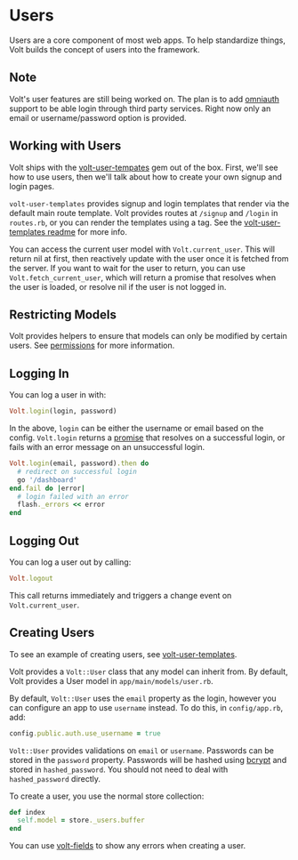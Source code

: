 # Users

Users are a core component of most web apps.  To help standardize things, Volt builds the concept of users into the framework.

## Note

Volt's user features are still being worked on. The plan is to add [omniauth](https://github.com/intridea/omniauth) support to be able login through third party services.  Right now only an email or username/password option is provided.

## Working with Users

Volt ships with the [volt-user-tempates](https://github.com/voltrb/volt-user-templates) gem out of the box.  First, we'll see how to use users, then we'll talk about how to create your own signup and login pages.

```volt-user-templates``` provides signup and login templates that render via the default main route template.  Volt provides routes at ```/signup``` and ```/login``` in ```routes.rb```, or you can render the templates using a tag.  See the [volt-user-templates readme](https://github.com/voltrb/volt-user-templates) for more info.

You can access the current user model with ```Volt.current_user```.  This will return nil at first, then reactively update with the user once it is fetched from the server.  If you want to wait for the user to return, you can use ```Volt.fetch_current_user```, which will return a promise that resolves when the user is loaded, or resolve nil if the user is not logged in.

## Restricting Models

Volt provides helpers to ensure that models can only be modified by certain users.  See [permissions](#permissions) for more information.

## Logging In

You can log a user in with:

```ruby
Volt.login(login, password)
```

In the above, ```login``` can be either the username or email based on the config.  ```Volt.login``` returns a [promise](http://opalrb.org/blog/2014/05/07/promises-in-opal/) that resolves on a successful login, or fails with an error message on an unsuccessful login.

```ruby
Volt.login(email, password).then do
  # redirect on successful login
  go '/dashboard'
end.fail do |error|
  # login failed with an error
  flash._errors << error
end
```

## Logging Out

You can log a user out by calling:

```ruby
Volt.logout
```

This call returns immediately and triggers a change event on ```Volt.current_user```.

## Creating Users

To see an example of creating users, see [volt-user-templates](https://github.com/voltrb/volt-user-templates).

Volt provides a ```Volt::User``` class that any model can inherit from.  By default, Volt provides a User model in ```app/main/models/user.rb```.

By default, ```Volt::User``` uses the ```email``` property as the login, however you can configure an app to use ```username``` instead.  To do this, in ```config/app.rb```, add:

```ruby
config.public.auth.use_username = true
```

```Volt::User``` provides validations on ```email``` or ```username```.  Passwords can be stored in the ```password``` property.  Passwords will be hashed using [bcrypt](https://github.com/codahale/bcrypt-ruby) and stored in ```hashed_password```.  You should not need to deal with ```hashed_password``` directly.

To create a user, you use the normal store collection:

```ruby
def index
  self.model = store._users.buffer
end
```

You can use [volt-fields](https://github.com/voltrb/volt-fields) to show any errors when creating a user.
